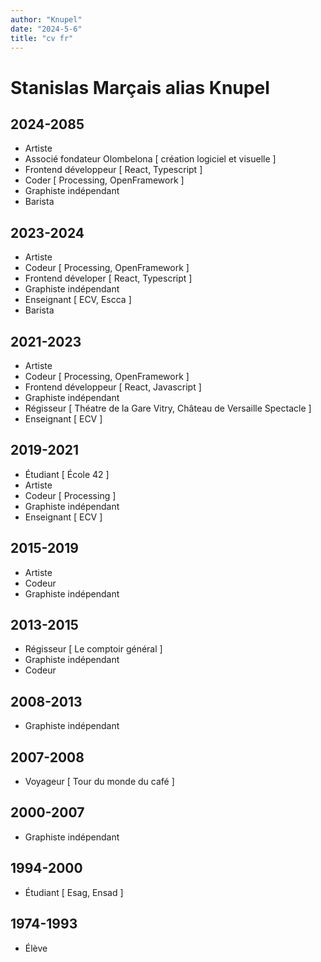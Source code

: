 ```yaml
---
author: "Knupel"
date: "2024-5-6"
title: "cv fr"
---
```


# Stanislas Marçais alias Knupel

## 2024-2085

- Artiste
- Associé fondateur Olombelona [ création logiciel et visuelle ]
- Frontend développeur [ React, Typescript ]
- Coder [ Processing, OpenFramework ]
- Graphiste indépendant
- Barista

## 2023-2024

- Artiste
- Codeur [ Processing, OpenFramework ]
- Frontend déveloper [ React, Typescript ]
- Graphiste indépendant
- Enseignant [ ECV, Escca ]
- Barista

## 2021-2023

- Artiste
- Codeur [ Processing, OpenFramework ]
- Frontend développeur [ React, Javascript ]
- Graphiste indépendant
- Régisseur [ Théatre de la Gare Vitry, Château de Versaille Spectacle ]
- Enseignant [ ECV ]

## 2019-2021

- Étudiant [ École 42 ]
- Artiste
- Codeur  [ Processing ]
- Graphiste indépendant
- Enseignant [ ECV ]

## 2015-2019

- Artiste
- Codeur
- Graphiste indépendant

## 2013-2015

- Régisseur [ Le comptoir général ]
- Graphiste indépendant
- Codeur

## 2008-2013

- Graphiste indépendant

## 2007-2008

- Voyageur [ Tour du monde du café ]

## 2000-2007

- Graphiste indépendant

## 1994-2000

- Étudiant [ Esag, Ensad ]

## 1974-1993

- Élève
